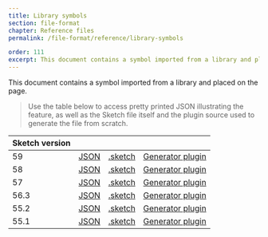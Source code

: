```yaml
---
title: Library symbols
section: file-format
chapter: Reference files
permalink: /file-format/reference/library-symbols

order: 111
excerpt: This document contains a symbol imported from a library and placed on the page.
---
```


This document contains a symbol imported from a library and placed on the page.

> Use the table below to access pretty printed JSON illustrating the feature, as well as the Sketch file itself and the plugin source used to generate the file from scratch.

| Sketch version |  |  |  |
| --- | --- | --- | --- |
| 59 | [JSON](https://github.com/sketch-hq/SketchAPI/tree/develop/reference-files/59/library-symbols/output) | [.sketch](https://github.com/sketch-hq/SketchAPI/tree/develop/reference-files/59/library-symbols/output.sketch) | [Generator plugin](https://github.com/sketch-hq/SketchAPI/tree/develop/reference-files/plugin.sketchplugin/Contents/Sketch/library-symbols.js) |
| 58 | [JSON](https://github.com/sketch-hq/SketchAPI/tree/develop/reference-files/58/library-symbols/output) | [.sketch](https://github.com/sketch-hq/SketchAPI/tree/develop/reference-files/58/library-symbols/output.sketch) | [Generator plugin](https://github.com/sketch-hq/SketchAPI/tree/develop/reference-files/plugin.sketchplugin/Contents/Sketch/library-symbols.js) |
| 57 | [JSON](https://github.com/sketch-hq/SketchAPI/tree/develop/reference-files/57/library-symbols/output) | [.sketch](https://github.com/sketch-hq/SketchAPI/tree/develop/reference-files/57/library-symbols/output.sketch) | [Generator plugin](https://github.com/sketch-hq/SketchAPI/tree/develop/reference-files/plugin.sketchplugin/Contents/Sketch/library-symbols.js) |
| 56.3 | [JSON](https://github.com/sketch-hq/SketchAPI/tree/develop/reference-files/56.3/library-symbols/output) | [.sketch](https://github.com/sketch-hq/SketchAPI/tree/develop/reference-files/56.3/library-symbols/output.sketch) | [Generator plugin](https://github.com/sketch-hq/SketchAPI/tree/develop/reference-files/plugin.sketchplugin/Contents/Sketch/library-symbols.js) |
| 55.2 | [JSON](https://github.com/sketch-hq/SketchAPI/tree/develop/reference-files/55.2/library-symbols/output) | [.sketch](https://github.com/sketch-hq/SketchAPI/tree/develop/reference-files/55.2/library-symbols/output.sketch) | [Generator plugin](https://github.com/sketch-hq/SketchAPI/tree/develop/reference-files/plugin.sketchplugin/Contents/Sketch/library-symbols.js) |
| 55.1 | [JSON](https://github.com/sketch-hq/SketchAPI/tree/develop/reference-files/55.1/library-symbols/output) | [.sketch](https://github.com/sketch-hq/SketchAPI/tree/develop/reference-files/55.1/library-symbols/output.sketch) | [Generator plugin](https://github.com/sketch-hq/SketchAPI/tree/develop/reference-files/plugin.sketchplugin/Contents/Sketch/library-symbols.js) |

